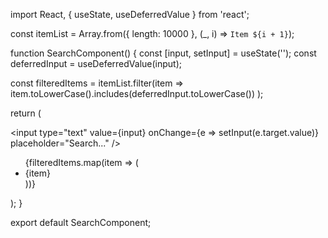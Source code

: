 import React, { useState, useDeferredValue } from 'react';

const itemList = Array.from({ length: 10000 }, (_, i) => `Item ${i + 1}`);

function SearchComponent() {
  const [input, setInput] = useState('');
  const deferredInput = useDeferredValue(input);

  const filteredItems = itemList.filter(item =>
    item.toLowerCase().includes(deferredInput.toLowerCase())
  );

  return (
    <div>
      <input
        type="text"
        value={input}
        onChange={e => setInput(e.target.value)}
        placeholder="Search..."
      />
      <ul>
        {filteredItems.map(item => (
          <li key={item}>{item}</li>
        ))}
      </ul>
    </div>
  );
}

export default SearchComponent;
